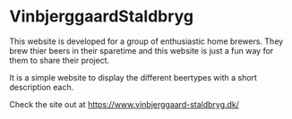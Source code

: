 # VinbjerggaardStaldbryg

This website is developed for a group of enthusiastic home brewers. They brew thier beers in their sparetime and this website is just a fun way for them to share their project.  

It is a simple website to display the different beertypes with a short description each. 

Check the site out at https://www.vinbjerggaard-staldbryg.dk/
